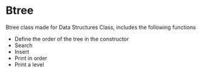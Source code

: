 # Btree

Btree class made for Data Structures Class, includes the following functions
* Define the order of the tree in the constructor
* Search
*	Insert
*	Print in order
*	Print a level 
